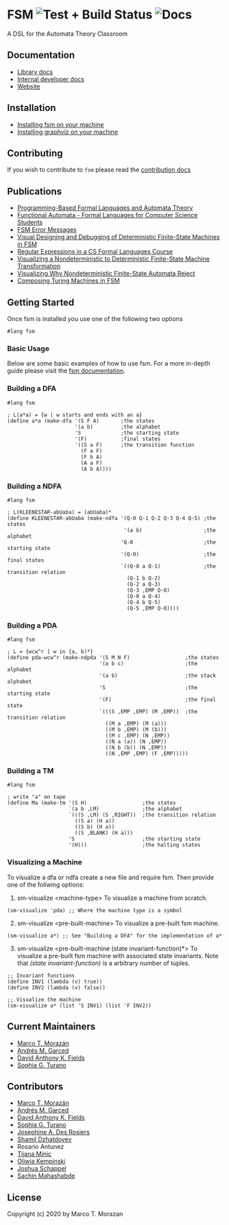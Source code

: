 # FSM   ![Test + Build Status](https://github.com/morazanm/fsm/actions/workflows/ci.yml/badge.svg) ![Docs](https://github.com/morazanm/fsm/actions/workflows/docs.yml/badge.svg)
A DSL for the Automata Theory Classroom


## Documentation
- [Library docs](https://morazanm.github.io/fsm/fsm/index.html)
- [Internal developer docs](https://morazanm.github.io/fsm/dev/index.html)
- [Website](https://morazanm.github.io/fsm/)

## Installation
- [Installing fsm on your machine](fsm-docs/readmes/fsm_install.md)
- [Installing graphviz on your machine](fsm-gviz/README.md)


## Contributing
If you wish to contribute to `fsm` please read the [contribution docs](fsm-docs/readmes/contribute.md)


## Publications
- [Programming-Based Formal Languages and Automata Theory](https://link.springer.com/book/10.1007/978-3-031-43973-5)
- [Functional Automata - Formal Languages for Computer Science Students](https://arxiv.org/abs/1412.4878)
- [FSM Error Messages](https://arxiv.org/abs/1906.11421v1)
- [Visual Designing and Debugging of Deterministic Finite-State Machines in FSM](https://arxiv.org/abs/2008.09254)
- [Regular Expressions in a CS Formal Languages Course](https://arxiv.org/abs/2308.06969v1)
- [Visualizing a Nondeterministic to Deterministic Finite-State Machine Transformation](https://arxiv.org/abs/2310.08248)
- [Visualizing Why Nondeterministic Finite-State Automata Reject](https://arxiv.org/abs/2310.08025)
- [Composing Turing Machines in FSM](https://dl.acm.org/doi/10.1145/3622780.3623647)

## Getting Started
Once fsm is installed you use one of the following two options
```racket
#lang fsm
```


### Basic Usage
Below are some basic examples of how to use fsm. For a more in-depth guide please visit the [fsm documentation](https://morazanm.github.io/fsm/fsm/index.html).


### Building a DFA
```racket
#lang fsm 

; L(a*a) = {w | w starts and ends with an a}
(define a*a (make-dfa '(S F A)       ;the states
                      '(a b)         ;the alphabet
                      'S             ;the starting state
                      '(F)           ;final states
                      '((S a F)      ;the transition function
                        (F a F)
                        (F b A)
                        (A a F)
                        (A b A))))
```

### Building a NDFA
```racket
#lang fsm

; L(KLEENESTAR-abUaba) = (abUaba)*
(define KLEENESTAR-abUaba (make-ndfa '(Q-0 Q-1 Q-2 Q-3 Q-4 Q-5) ;the states
                                      '(a b)                    ;the alphabet
                                     'Q-0                       ;the starting state
                                     '(Q-0)                     ;the final states
                                     `((Q-0 a Q-1)              ;the transition relation
                                       (Q-1 b Q-2)
                                       (Q-2 a Q-3)
                                       (Q-3 ,EMP Q-0)
                                       (Q-0 a Q-4)
                                       (Q-4 b Q-5)
                                       (Q-5 ,EMP Q-0))))
```
### Building a PDA
```racket
#lang fsm

; L = {wcw^r | w in {a, b)*}
(define pda-wcw^r (make-ndpda '(S M N F)                  ;the states
                              '(a b c)                    ;the alphabet
                              '(a b)                      ;the stack alphabet
                              'S                          ;the starting state
                              '(F)                        ;the final state
                              `(((S ,EMP ,EMP) (M ,EMP))  ;the transition relation
                                ((M a ,EMP) (M (a)))
                                ((M b ,EMP) (M (b)))
                                ((M c ,EMP) (N ,EMP))
                                ((N a (a)) (N ,EMP))
                                ((N b (b)) (N ,EMP))
                                ((N ,EMP ,EMP) (F ,EMP)))))
```
### Building a TM
```racket
#lang fsm

; write "a" on tape
(define Ma (make-tm '(S H)                  ;the states
                    `(a b ,LM)              ;the alphabet
                    `(((S ,LM) (S ,RIGHT))  ;the transition relation
                      ((S a) (H a))
                      ((S b) (H a))
                      ((S ,BLANK) (H a)))
                    'S                      ;the starting state
                    '(H)))                  ;the halting states
```


### Visualizing a Machine 
To visualize a dfa or ndfa create a new file and require fsm. Then provide one of the follwing options:

1) sm-visualize &lt;machine-type&gt; To visualize a machine from scratch.
```racket
(sm-visualize 'pda) ;; Where the machine type is a symbol
```

2) sm-visualize &lt;pre-built-machine&gt; To visualize a pre-built fsm machine.
```racket
(sm-visualize a*) ;; See "Building a DFA" for the implementation of a*
```

3) sm-visualize &lt;pre-built-machine (state invariant-function)*&gt; To visualize a pre-built fsm machine with associated state invariants. Note that *(state invariant-function)* is a arbitrary number of tuples.
```racket
;; Invariant functions
(define INV1 (lambda (v) true))
(define INV2 (lambda (v) false))

;; Visualize the machine 
(sm-visualize a* (list 'S INV1) (list 'F INV2))
```

## Current Maintainers
- [Marco T. Morazán](https://github.com/morazanm)
- [Andrés M. Garced](https://github.com/sora-g22)
- [David Anthony K. Fields](https://github.com/David-Fields27)
- [Sophia G. Turano](https://github.com/sophiaturano)
## Contributors 
- [Marco T. Morazán](https://github.com/morazanm)
- [Andrés M. Garced](https://github.com/sora-g22)
- [David Anthony K. Fields](https://github.com/David-Fields27)
- [Sophia G. Turano](https://github.com/sophiaturano)
- [Josephine A. Des Rosiers](https://github.com/josdes)
- [Shamil Dzhatdoyev](https://github.com/shamil-dzhatdo)
- Rosario Antunez
- [Tijana Minic](https://github.com/tijanaminic1)
- [Oliwia Kempinski](https://github.com/oliwial23)
- [Joshua Schappel](https://github.com/jschappel)
- [Sachin Mahashabde](https://github.com/sachinmahashabde)

## License
Copyright (c) 2020 by Marco T. Morazan
